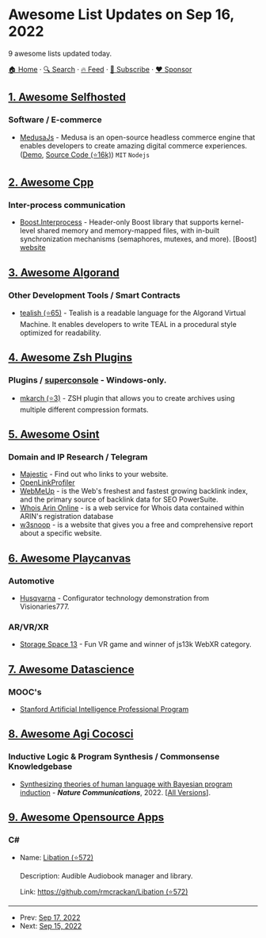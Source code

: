 # Awesome List Updates on Sep 16, 2022

9 awesome lists updated today.

[🏠 Home](/README.md) · [🔍 Search](https://www.trackawesomelist.com/search/) · [🔥 Feed](https://www.trackawesomelist.com/rss.xml) · [📮 Subscribe](https://trackawesomelist.us17.list-manage.com/subscribe?u=d2f0117aa829c83a63ec63c2f&id=36a103854c) · [❤️  Sponsor](https://github.com/sponsors/theowenyoung)



## [1. Awesome Selfhosted](/content/awesome-selfhosted/awesome-selfhosted/README.md)

### Software / E-commerce

*   [MedusaJs](https://medusajs.com/) - Medusa is an open-source headless commerce engine that enables developers to create amazing digital commerce experiences. ([Demo](https://demo.medusajs.com/a/orders?offset=0\&limit=15), [Source Code (⭐16k)](https://github.com/medusajs/medusa)) `MIT` `Nodejs`

## [2. Awesome Cpp](/content/fffaraz/awesome-cpp/README.md)

### Inter-process communication

*   [Boost.Interprocess](https://www.boost.org/doc/libs/1_80_0/doc/html/interprocess.html) - Header-only Boost library that supports kernel-level shared memory and memory-mapped files, with in-built synchronization mechanisms (semaphores, mutexes, and more). \[Boost] [website](https://www.boost.org/)

## [3. Awesome Algorand](/content/aorumbayev/awesome-algorand/README.md)

### Other Development Tools / Smart Contracts

*   [tealish (⭐65)](https://github.com/Hipo/tealish) - Tealish is a readable language for the Algorand Virtual Machine. It enables developers to write TEAL in a procedural style optimized for readability.

## [4. Awesome Zsh Plugins](/content/unixorn/awesome-zsh-plugins/README.md)

### Plugins / [superconsole](https://github.com/alexchmykhalo/superconsole)   \- Windows-only.

*   [mkarch (⭐3)](https://github.com/0xRZ/mkarch) - ZSH plugin that allows you to create archives using multiple different compression formats.

## [5. Awesome Osint](/content/jivoi/awesome-osint/README.md)

### Domain and IP Research / Telegram

*   [Majestic](https://majestic.com) - Find out who links to your website.
*   [OpenLinkProfiler](http://www.openlinkprofiler.org/)
*   [WebMeUp](http://webmeup.com) - is the Web's freshest and fastest growing backlink index, and the primary source of backlink data for SEO PowerSuite.
*   [Whois Arin Online](https://whois.arin.net) - is a web service for Whois data contained within ARIN's registration database
*   [w3snoop](http://webboar.com.w3snoop.com) - is a website that gives you a free and comprehensive report about a specific website.

## [6. Awesome Playcanvas](/content/playcanvas/awesome-playcanvas/README.md)

### Automotive

*   [Husqvarna](https://webxr.s3-accelerate.amazonaws.com/Husqvarna/index.html) - Configurator technology demonstration from Visionaries777.

### AR/VR/XR

*   [Storage Space 13](https://js13kgames.com/entries/storage-space-13) - Fun VR game and winner of js13k WebXR category.

## [7. Awesome Datascience](/content/academic/awesome-datascience/README.md)

### MOOC's

*   [Stanford Artificial Intelligence Professional Program](https://online.stanford.edu/programs/artificial-intelligence-professional-program)

## [8. Awesome Agi Cocosci](/content/YuzheSHI/awesome-agi-cocosci/README.md)

### Inductive Logic & Program Synthesis / Commonsense Knowledgebase

*   [Synthesizing theories of human language with Bayesian program induction](http://cap.csail.mit.edu/sites/default/files/research-pdfs/Synthesizing%20theories%20of%20human%20language%20with%20Bayesian%20program%20induction.pdf) - ***Nature Communications***, 2022. \[[All Versions](https://scholar.google.com/scholar?cluster=8603772394100237159\&hl=en\&as_sdt=0,5)].

## [9. Awesome Opensource Apps](/content/unicodeveloper/awesome-opensource-apps/README.md)

### C#

- Name: [Libation (⭐572)](https://github.com/rmcrackan/Libation)

  Description: Audible Audiobook manager and library.

  Link: [https://github.com/rmcrackan/Libation (⭐572)](https://github.com/rmcrackan/Libation)



---

- Prev: [Sep 17, 2022](/content/2022/09/17/README.md)
- Next: [Sep 15, 2022](/content/2022/09/15/README.md)